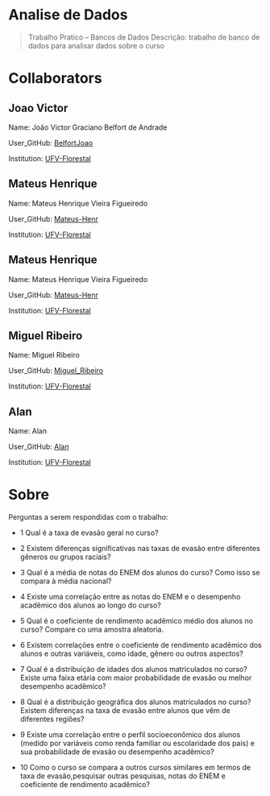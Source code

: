 # Analise de Dados
> Trabalho 
>Pratico – Bancos de Dados
Descrição: trabalho de banco de dados para analisar dados sobre o curso
# Collaborators
## Joao Victor
Name: João Victor Graciano Belfort de Andrade

User_GitHub: [BelfortJoao](https://github.com/BelfortJoao)

Institution: [UFV-Florestal](https://www.novoscursos.ufv.br/graduacao/caf/ccp/www/)

## Mateus Henrique
Name: Mateus Henrique Vieira Figueiredo

User_GitHub: [Mateus-Henr](https://github.com/Mateus-Henr)

Institution: [UFV-Florestal](https://www.novoscursos.ufv.br/graduacao/caf/ccp/www/)

## Mateus Henrique
Name: Mateus Henrique Vieira Figueiredo

User_GitHub: [Mateus-Henr](https://github.com/Mateus-Henr)

Institution: [UFV-Florestal](https://www.novoscursos.ufv.br/graduacao/caf/ccp/www/)

## Miguel Ribeiro
Name: Miguel Ribeiro

User_GitHub: [Miguel_Ribeiro](https://github.com/miguelribeirokk)

Institution: [UFV-Florestal](https://www.novoscursos.ufv.br/graduacao/caf/ccp/www/)

## Alan
Name: Alan

User_GitHub: [Alan]()

Institution: [UFV-Florestal](https://www.novoscursos.ufv.br/graduacao/caf/ccp/www/)

# Sobre

Perguntas a serem respondidas com o trabalho:

* 1 Qual é a taxa de evasão geral no curso?

* 2 Existem diferenças significativas nas taxas de evasão entre diferentes gêneros ou grupos raciais?

* 3 Qual é a média de notas do ENEM dos alunos do curso? Como isso se compara à média nacional?

* 4 Existe uma correlação entre as notas do ENEM e o desempenho acadêmico dos alunos ao longo do curso?

* 5 Qual é o coeficiente de rendimento acadêmico médio dos alunos no curso? Compare co  uma amostra aleatoria.

* 6 Existem correlações entre o coeficiente de rendimento acadêmico dos alunos e outras variáveis, como idade, gênero ou outros aspectos?

* 7 Qual é a distribuição de idades dos alunos matriculados no curso? Existe uma faixa etária com maior probabilidade de evasão ou melhor desempenho acadêmico?

* 8 Qual é a distribuição geográfica dos alunos matriculados no curso? Existem diferenças na taxa de evasão entre alunos que vêm de diferentes regiões?

* 9 Existe uma correlação entre o perfil socioeconômico dos alunos (medido por variáveis como renda familiar ou escolaridade dos pais) e sua probabilidade de evasão ou desempenho acadêmico?

* 10 Como o curso se compara a outros cursos similares em termos de taxa de evasão,pesquisar outras pesquisas, notas do ENEM e coeficiente de rendimento acadêmico?
